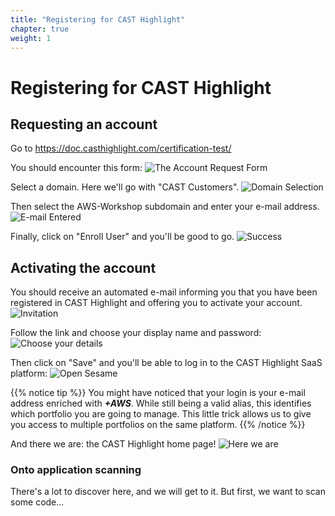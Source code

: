 ```yaml
---
title: "Registering for CAST Highlight" 
chapter: true
weight: 1 
---
```


# Registering for CAST Highlight

## Requesting an account

Go to <https://doc.casthighlight.com/certification-test/>

You should encounter this form:
![The Account Request Form](/images/Register-1.png)

Select a domain. Here we'll go with "CAST Customers".
![Domain Selection](/images/Register-2.png)

Then select the AWS-Workshop subdomain and enter your e-mail address.
![E-mail Entered](/images/Register-3.png)

Finally, click on "Enroll User" and you'll be good to go.
![Success](/images/Register-4.png)

## Activating the account
You should receive an automated e-mail informing you that you have been registered in CAST Highlight and offering you to activate your account.
![Invitation](/images/Register-5.png)

Follow the link and choose your display name and password:
![Choose your details](/images/Register-6.png)

Then click on "Save" and you'll be able to log in to the CAST Highlight SaaS platform:
![Open Sesame](/images/Register-7.png)

{{% notice tip %}}
 You might have noticed that your login is your e-mail address enriched with ***+AWS***. While still being a valid alias, this identifies which portfolio you are going to manage. This little trick allows us to give you access to multiple portfolios on the same platform.
{{% /notice %}}

And there we are: the CAST Highlight home page!
![Here we are](/images/Register-8.png)

### Onto application scanning
There's a lot to discover here, and we will get to it. But first, we want to scan some code...


